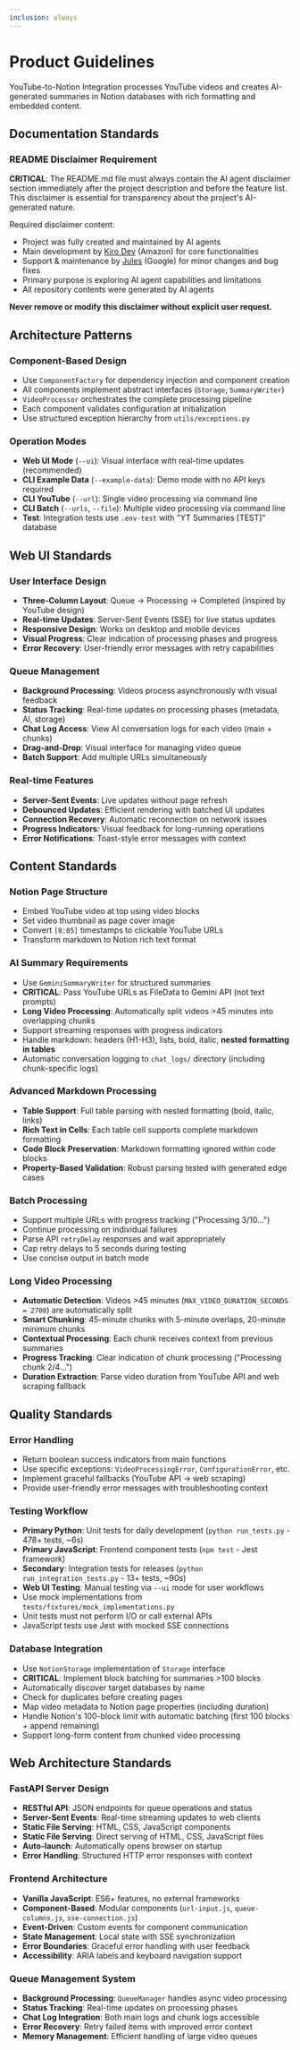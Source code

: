 ```yaml
---
inclusion: always
---
```


# Product Guidelines

YouTube-to-Notion Integration processes YouTube videos and creates AI-generated summaries in Notion databases with rich formatting and embedded content.

## Documentation Standards

### README Disclaimer Requirement
**CRITICAL**: The README.md file must always contain the AI agent disclaimer section immediately after the project description and before the feature list. This disclaimer is essential for transparency about the project's AI-generated nature.

Required disclaimer content:
- Project was fully created and maintained by AI agents
- Main development by [Kiro Dev](https://kiro.dev/) (Amazon) for core functionalities
- Support & maintenance by [Jules](https://jules.google.com) (Google) for minor changes and bug fixes
- Primary purpose is exploring AI agent capabilities and limitations
- All repository contents were generated by AI agents

**Never remove or modify this disclaimer without explicit user request.**

## Architecture Patterns

### Component-Based Design
- Use `ComponentFactory` for dependency injection and component creation
- All components implement abstract interfaces (`Storage`, `SummaryWriter`)
- `VideoProcessor` orchestrates the complete processing pipeline
- Each component validates configuration at initialization
- Use structured exception hierarchy from `utils/exceptions.py`

### Operation Modes
- **Web UI Mode** (`--ui`): Visual interface with real-time updates (recommended)
- **CLI Example Data** (`--example-data`): Demo mode with no API keys required
- **CLI YouTube** (`--url`): Single video processing via command line
- **CLI Batch** (`--urls`, `--file`): Multiple video processing via command line
- **Test**: Integration tests use `.env-test` with "YT Summaries [TEST]" database

## Web UI Standards

### User Interface Design
- **Three-Column Layout**: Queue → Processing → Completed (inspired by YouTube design)
- **Real-time Updates**: Server-Sent Events (SSE) for live status updates
- **Responsive Design**: Works on desktop and mobile devices
- **Visual Progress**: Clear indication of processing phases and progress
- **Error Recovery**: User-friendly error messages with retry capabilities

### Queue Management
- **Background Processing**: Videos process asynchronously with visual feedback
- **Status Tracking**: Real-time updates on processing phases (metadata, AI, storage)
- **Chat Log Access**: View AI conversation logs for each video (main + chunks)
- **Drag-and-Drop**: Visual interface for managing video queue
- **Batch Support**: Add multiple URLs simultaneously

### Real-time Features
- **Server-Sent Events**: Live updates without page refresh
- **Debounced Updates**: Efficient rendering with batched UI updates
- **Connection Recovery**: Automatic reconnection on network issues
- **Progress Indicators**: Visual feedback for long-running operations
- **Error Notifications**: Toast-style error messages with context

## Content Standards

### Notion Page Structure
- Embed YouTube video at top using video blocks
- Set video thumbnail as page cover image
- Convert `[8:05]` timestamps to clickable YouTube URLs
- Transform markdown to Notion rich text format

### AI Summary Requirements
- Use `GeminiSummaryWriter` for structured summaries
- **CRITICAL**: Pass YouTube URLs as FileData to Gemini API (not text prompts)
- **Long Video Processing**: Automatically split videos >45 minutes into overlapping chunks
- Support streaming responses with progress indicators
- Handle markdown: headers (H1-H3), lists, bold, italic, **nested formatting in tables**
- Automatic conversation logging to `chat_logs/` directory (including chunk-specific logs)

### Advanced Markdown Processing
- **Table Support**: Full table parsing with nested formatting (bold, italic, links)
- **Rich Text in Cells**: Each table cell supports complete markdown formatting
- **Code Block Preservation**: Markdown formatting ignored within code blocks
- **Property-Based Validation**: Robust parsing tested with generated edge cases

### Batch Processing
- Support multiple URLs with progress tracking ("Processing 3/10...")
- Continue processing on individual failures
- Parse API `retryDelay` responses and wait appropriately
- Cap retry delays to 5 seconds during testing
- Use concise output in batch mode

### Long Video Processing
- **Automatic Detection**: Videos >45 minutes (`MAX_VIDEO_DURATION_SECONDS = 2700`) are automatically split
- **Smart Chunking**: 45-minute chunks with 5-minute overlaps, 20-minute minimum chunks
- **Contextual Processing**: Each chunk receives context from previous summaries
- **Progress Tracking**: Clear indication of chunk processing ("Processing chunk 2/4...")
- **Duration Extraction**: Parse video duration from YouTube API and web scraping fallback

## Quality Standards

### Error Handling
- Return boolean success indicators from main functions
- Use specific exceptions: `VideoProcessingError`, `ConfigurationError`, etc.
- Implement graceful fallbacks (YouTube API → web scraping)
- Provide user-friendly error messages with troubleshooting context

### Testing Workflow
- **Primary Python**: Unit tests for daily development (`python run_tests.py` - 478+ tests, ~6s)
- **Primary JavaScript**: Frontend component tests (`npm test` - Jest framework)
- **Secondary**: Integration tests for releases (`python run_integration_tests.py` - 13+ tests, ~90s)
- **Web UI Testing**: Manual testing via `--ui` mode for user workflows
- Use mock implementations from `tests/fixtures/mock_implementations.py`
- Unit tests must not perform I/O or call external APIs
- JavaScript tests use Jest with mocked SSE connections

### Database Integration
- Use `NotionStorage` implementation of `Storage` interface
- **CRITICAL**: Implement block batching for summaries >100 blocks
- Automatically discover target databases by name
- Check for duplicates before creating pages
- Map video metadata to Notion page properties (including duration)
- Handle Notion's 100-block limit with automatic batching (first 100 blocks + append remaining)
- Support long-form content from chunked video processing

## Web Architecture Standards

### FastAPI Server Design
- **RESTful API**: JSON endpoints for queue operations and status
- **Server-Sent Events**: Real-time streaming updates to web clients
- **Static File Serving**: HTML, CSS, JavaScript components
- **Static File Serving**: Direct serving of HTML, CSS, JavaScript files
- **Auto-launch**: Automatically opens browser on startup
- **Error Handling**: Structured HTTP error responses with context

### Frontend Architecture
- **Vanilla JavaScript**: ES6+ features, no external frameworks
- **Component-Based**: Modular components (`url-input.js`, `queue-columns.js`, `sse-connection.js`)
- **Event-Driven**: Custom events for component communication
- **State Management**: Local state with SSE synchronization
- **Error Boundaries**: Graceful error handling with user feedback
- **Accessibility**: ARIA labels and keyboard navigation support

### Queue Management System
- **Background Processing**: `QueueManager` handles async video processing
- **Status Tracking**: Real-time updates on processing phases
- **Chat Log Integration**: Both main logs and chunk logs accessible
- **Error Recovery**: Retry failed items with improved error context
- **Memory Management**: Efficient handling of large video queues